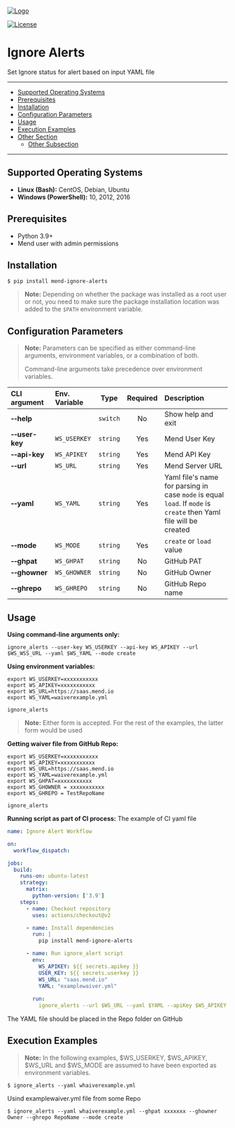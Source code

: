 [![Logo](https://resources.mend.io/mend-sig/logo/mend-dark-logo-horizontal.png)](https://www.mend.io/)  

[![License](https://img.shields.io/badge/License-Apache%202.0-yellowgreen.svg)](https://opensource.org/licenses/Apache-2.0)

# Ignore Alerts

Set Ignore status for alert based on input YAML file  

<hr>

- [Supported Operating Systems](#supported-operating-systems)
- [Prerequisites](#prerequisites)
- [Installation](#installation)
- [Configuration Parameters](#configuration-parameters)
- [Usage](#usage)
- [Execution Examples](#execution-examples)
- [Other Section](#other-section)
  - [Other Subsection](#other-subsection)

<hr>

## Supported Operating Systems
- **Linux (Bash):**	CentOS, Debian, Ubuntu
- **Windows (PowerShell):**	10, 2012, 2016

## Prerequisites
- Python 3.9+
- Mend user with admin permissions

## Installation
```
$ pip install mend-ignore-alerts
```
> **Note:** Depending on whether the package was installed as a root user or not, you need to make sure the package installation location was added to the `$PATH` environment variable.

## Configuration Parameters
>**Note:** Parameters can be specified as either command-line arguments, environment variables, or a combination of both.  
> 
> Command-line arguments take precedence over environment variables.  

| CLI argument                 | Env. Variable |   Type   | Required | Description                                                                                                       |
|:-----------------------------|:--------------|:--------:|:--------:|:------------------------------------------------------------------------------------------------------------------|
| **&#x2011;&#x2011;help**     |               | `switch` |    No    | Show help and exit                                                                                                |
| **&#x2011;&#x2011;user-key** | `WS_USERKEY`  | `string` |   Yes    | Mend User Key                                                                                                     |
| **&#x2011;&#x2011;api-key**  | `WS_APIKEY`   | `string` |   Yes    | Mend API Key                                                                                                      |
| **&#x2011;&#x2011;url**      | `WS_URL`      | `string` |   Yes    | Mend Server URL                                                                                                   |
| **&#x2011;&#x2011;yaml**     | `WS_YAML`     | `string` |   Yes    | Yaml file's name for parsing in case `mode` is equal `load`. If `mode` is `create` then Yaml file will be created |
| **&#x2011;&#x2011;mode**     | `WS_MODE`     | `string` |   Yes    | `create` or `load` value                                                                                          |
| **&#x2011;&#x2011;ghpat**    | `WS_GHPAT`    | `string` |    No    | GitHub PAT                                                                                                        |
| **&#x2011;&#x2011;ghowner**  | `WS_GHOWNER`  | `string` |    No    | GitHub Owner                                                                                                      |
| **&#x2011;&#x2011;ghrepo**   | `WS_GHREPO`   | `string` |    No    | GitHub Repo name                                                                                                  |


## Usage
**Using command-line arguments only:**
```shell
ignore_alerts --user-key WS_USERKEY --api-key WS_APIKEY --url $WS_WSS_URL --yaml $WS_YAML --mode create
```
**Using environment variables:**
```shell
export WS_USERKEY=xxxxxxxxxxx
export WS_APIKEY=xxxxxxxxxxx
export WS_URL=https://saas.mend.io
export WS_YAML=waiverexample.yml

ignore_alerts
```
> **Note:** Either form is accepted. For the rest of the examples, the latter form would be used  

**Getting waiver file from GitHub Repo:**
```shell
export WS_USERKEY=xxxxxxxxxxx
export WS_APIKEY=xxxxxxxxxxx
export WS_URL=https://saas.mend.io
export WS_YAML=waiverexample.yml
export WS_GHPAT=xxxxxxxxxxx
export WS_GHOWNER = xxxxxxxxxxx
export WS_GHREPO = TestRepoName 

ignore_alerts
```

**Running script as part of CI process:**
The example of CI yaml file
```yaml
name: Ignore Alert Workflow

on:
  workflow_dispatch:

jobs:
  build:
    runs-on: ubuntu-latest
    strategy:
      matrix:
        python-version: ['3.9']
    steps:
      - name: Checkout repository
        uses: actions/checkout@v2

      - name: Install dependencies
        run: |
          pip install mend-ignore-alerts

      - name: Run ignore_alert script
        env:
          WS_APIKEY: ${{ secrets.apikey }}
          USER_KEY: ${{ secrets.userkey }}
          WS_URL: "saas.mend.io"
          YAML: "examplewaiver.yml"
          
        run: 
          ignore_alerts --url $WS_URL --yaml $YAML --apiKey $WS_APIKEY --user-key $USER_KEY --mode load
```

The YAML file should be placed in the Repo folder on GitHub 

## Execution Examples

> **Note:** In the following examples, $WS_USERKEY, $WS_APIKEY, $WS_URL and $WS_MODE are assumed to have been exported as environment variables.  

```shell
$ ignore_alerts --yaml whaiverexample.yml
```

Usind examplewaiver.yml file from some Repo

```shell
$ ignore_alerts --yaml whaiverexample.yml --ghpat xxxxxxx --ghowner Owner --ghrepo RepoName --mode create 
```
